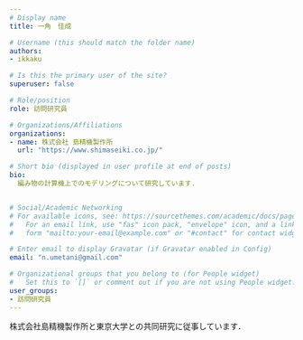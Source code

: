 ```yaml
---
# Display name
title: 一角　佳成

# Username (this should match the folder name)
authors:
- ikkaku

# Is this the primary user of the site?
superuser: false

# Role/position
role: 訪問研究員

# Organizations/Affiliations
organizations:
- name: 株式会社 島精機製作所
  url: "https://www.shimaseiki.co.jp/"

# Short bio (displayed in user profile at end of posts)
bio: 
  編み物の計算機上でのモデリングについて研究しています.


# Social/Academic Networking
# For available icons, see: https://sourcethemes.com/academic/docs/page-builder/#icons
#   For an email link, use "fas" icon pack, "envelope" icon, and a link in the
#   form "mailto:your-email@example.com" or "#contact" for contact widget.

# Enter email to display Gravatar (if Gravatar enabled in Config)
email: "n.umetani@gmail.com"

# Organizational groups that you belong to (for People widget)
#   Set this to `[]` or comment out if you are not using People widget.
user_groups:
- 訪問研究員
---
```


株式会社島精機製作所と東京大学との共同研究に従事しています．







